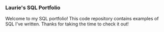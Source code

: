 ### Laurie's SQL Portfolio
Welcome to my SQL portfolio! This code repository contains examples of SQL I've written. Thanks for taking the time to check it out!
